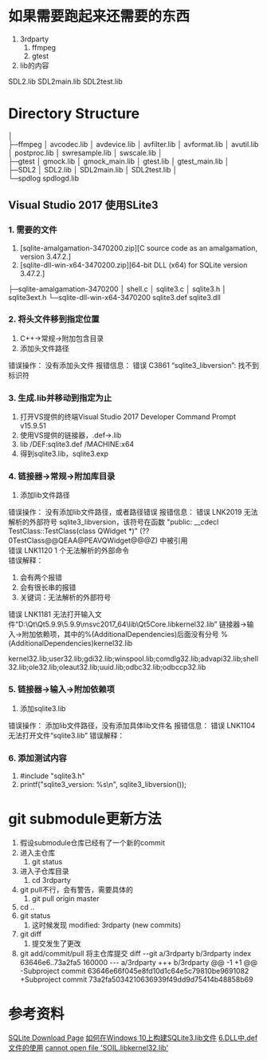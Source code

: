 # 如果需要跑起来还需要的东西
1. 3rdparty
   1. ffmpeg
   2. gtest
2. lib的内容


SDL2.lib
SDL2main.lib
SDL2test.lib

# Directory Structure
│  
├─ffmpeg
│      avcodec.lib
│      avdevice.lib
│      avfilter.lib
│      avformat.lib
│      avutil.lib
│      postproc.lib
│      swresample.lib
│      swscale.lib
│      
├─gtest
│      gmock.lib
│      gmock_main.lib
│      gtest.lib
│      gtest_main.lib
│      
├─SDL2
│      SDL2.lib
│      SDL2main.lib
│      SDL2test.lib
│      
└─spdlog
        spdlogd.lib

## Visual Studio 2017 使用SLite3
### 1. 需要的文件
1. [sqlite-amalgamation-3470200.zip][C source code as an amalgamation, version 3.47.2.]
2. [sqlite-dll-win-x64-3470200.zip][64-bit DLL (x64) for SQLite version 3.47.2.]

├─sqlite-amalgamation-3470200
│  shell.c
│  sqlite3.c
│  sqlite3.h
│  sqlite3ext.h
└─sqlite-dll-win-x64-3470200 
   sqlite3.def
   sqlite3.dll


### 2. 将头文件移到指定位置
1. C++->常规->附加包含目录
2. 添加头文件路径

错误操作：
没有添加头文件
报错信息：
错误	C3861	“sqlite3_libversion”: 找不到标识符	

### 3. 生成.lib并移动到指定为止
1. 打开VS提供的终端Visual Studio 2017 Developer Command Prompt v15.9.51  
2. 使用VS提供的链接器，.def->.lib
3. lib /DEF:sqlite3.def /MACHINE:x64
4. 得到sqlite3.lib，sqlite3.exp

### 4. 链接器->常规->附加库目录
1. 添加lib文件路径

错误操作：
没有添加lib文件路径，或者路径错误
报错信息：
错误	LNK2019	无法解析的外部符号 sqlite3_libversion，该符号在函数 "public: __cdecl TestClass::TestClass(class QWidget *)" (??0TestClass@@QEAA@PEAVQWidget@@@Z) 中被引用	
错误	LNK1120	1 个无法解析的外部命令	
错误解释：
1. 会有两个报错
2. 会有很长串的报错
3. 关键词：无法解析的外部符号

错误	LNK1181	无法打开输入文件“D:\Qt\Qt5.9.9\5.9.9\msvc2017_64\lib\Qt5Core.libkernel32.lib”
链接器->输入->附加依赖项，其中的%(AdditionalDependencies)后面没有分号
%(AdditionalDependencies)kernel32.lib

kernel32.lib;user32.lib;gdi32.lib;winspool.lib;comdlg32.lib;advapi32.lib;shell32.lib;ole32.lib;oleaut32.lib;uuid.lib;odbc32.lib;odbccp32.lib


### 5. 链接器->输入->附加依赖项
1. 添加sqlite3.lib 

错误操作：
添加lib文件路径，没有添加具体lib文件名
报错信息：
错误	LNK1104	无法打开文件“sqlite3.lib”	
错误解释：


### 6. 添加测试内容
1. #include "sqlite3.h"
2. printf("sqlite3_version: %s\n", sqlite3_libversion());


# git submodule更新方法
1. 假设submodule仓库已经有了一个新的commit
2. 进入主仓库
   1. git status
3. 进入子仓库目录
   1. cd 3rdparty
4. git pull不行，会有警告，需要具体的
   1. git pull origin master
5. cd ..
6. git status
   1. 这时候发现 modified:   3rdparty (new commits)
7. git diff
   1. 提交发生了更改
8. git add/commit/pull 将主仓库提交
diff --git a/3rdparty b/3rdparty
index 63646e6..73a2fa5 160000
--- a/3rdparty
+++ b/3rdparty
@@ -1 +1 @@
-Subproject commit 63646e66f045e8fd10d1c64e5c79810be9691082
+Subproject commit 73a2fa5034210636939f49dd9d75414b48858b69



# 参考资料
[SQLite Download Page](https://www.sqlite.org/download.html)
[如何在Windows 10上构建SQLite3.lib文件](https://blog.csdn.net/m0_37909265/article/details/105102982)
[6.DLL中.def文件的使用](https://blog.csdn.net/qq_33757398/article/details/81570004)
[cannot open file 'SOIL.libkernel32.lib'](https://stackoverflow.com/questions/20018396/cannot-open-file-soil-libkernel32-lib)
